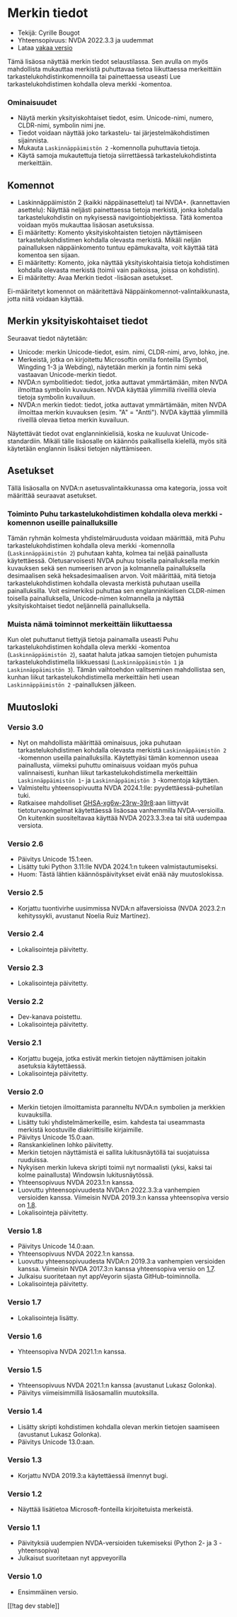 # Merkin tiedot #

* Tekijä: Cyrille Bougot
* Yhteensopivuus: NVDA 2022.3.3 ja uudemmat
* Lataa [vakaa versio][1]

Tämä lisäosa näyttää merkin tiedot selaustilassa. Sen avulla on myös
mahdollista mukauttaa merkistä puhuttavaa tietoa liikuttaessa merkeittäin
tarkastelukohdistinkomennoilla tai painettaessa useasti Lue
tarkastelukohdistimen kohdalla oleva merkki -komentoa.

### Ominaisuudet

* Näytä merkin yksityiskohtaiset tiedot, esim. Unicode-nimi, numero,
  CLDR-nimi, symbolin nimi jne.
* Tiedot voidaan näyttää joko tarkastelu- tai järjestelmäkohdistimen
  sijainnista.
* Mukauta ``Laskinnäppäimistön 2`` -komennolla puhuttavia tietoja.
* Käytä samoja mukautettuja tietoja siirrettäessä tarkastelukohdistinta
  merkeittäin.

## Komennot

* Laskinnäppäimistön 2 (kaikki näppäinasettelut) tai NVDA+. (kannettavien
  asettelu): Näyttää neljästi painettaessa tietoja merkistä, jonka kohdalla
  tarkastelukohdistin on nykyisessä navigointiobjektissa. Tätä komentoa
  voidaan myös mukauttaa lisäosan asetuksissa.
* Ei määritetty: Komento yksityiskohtaisten tietojen näyttämiseen
  tarkastelukohdistimen kohdalla olevasta merkistä. Mikäli neljän
  painalluksen näppäinkomento tuntuu epämukavalta, voit käyttää tätä
  komentoa sen sijaan.
* Ei määritetty: Komento, joka näyttää yksityiskohtaisia tietoja kohdistimen
  kohdalla olevasta merkistä (toimii vain paikoissa, joissa on kohdistin).
* Ei määritetty: Avaa Merkin tiedot -lisäosan asetukset.

Ei-määritetyt komennot on määritettävä Näppäinkomennot-valintaikkunasta,
jotta niitä voidaan käyttää.

## Merkin yksityiskohtaiset tiedot

Seuraavat tiedot näytetään:

* Unicode: merkin Unicode-tiedot, esim. nimi, CLDR-nimi, arvo, lohko, jne.
* Merkeistä, jotka on kirjoitettu Microsoftin omilla fonteilla (Symbol,
  Wingding 1-3 ja Webding), näytetään merkin ja fontin nimi sekä vastaavan
  Unicode-merkin tiedot.
* NVDA:n symbolitiedot: tiedot, jotka auttavat ymmärtämään, miten NVDA
  ilmoittaa symbolin kuvauksen. NVDA käyttää ylimmillä riveilllä olevia
  tietoja symbolin kuvailuun.
* NVDA:n merkin tiedot: tiedot, jotka auttavat ymmärtämään, miten NVDA
  ilmoittaa merkin kuvauksen (esim. "A" = "Antti"). NVDA käyttää ylimmillä
  riveillä olevaa tietoa merkin kuvailuun.

Näytettävät tiedot ovat englanninkielisiä, koska ne kuuluvat
Unicode-standardiin. Mikäli tälle lisäosalle on käännös paikallisella
kielellä, myös sitä käytetään englannin lisäksi tietojen näyttämiseen.

## Asetukset

Tällä lisäosalla on NVDA:n asetusvalintaikkunassa oma kategoria, jossa voit
määrittää seuraavat asetukset.

### Toiminto Puhu tarkastelukohdistimen kohdalla oleva merkki -komennon useille painalluksille

Tämän ryhmän kolmesta yhdistelmäruudusta voidaan määrittää, mitä Puhu
tarkastelukohdistimen kohdalla oleva merkki -komennolla
(``Laskinnäppäimistön 2``) puhutaan kahta, kolmea tai neljää painallusta
käytettäessä. Oletusarvoisesti NVDA puhuu toisella painalluksella merkin
kuvauksen sekä sen numeerisen arvon ja kolmannella painalluksella
desimaalisen sekä heksadesimaalisen arvon. Voit määrittää, mitä tietoja
tarkastelukohdistimen kohdalla olevasta merkistä puhutaan useilla
painalluksilla. Voit esimerkiksi puhuttaa sen englanninkielisen CLDR-nimen
toisella painalluksella, Unicode-nimen kolmannella ja näyttää
yksityiskohtaiset tiedot neljännellä painalluksella.

### Muista nämä toiminnot merkeittäin liikuttaessa

Kun olet puhuttanut tiettyjä tietoja painamalla useasti Puhu
tarkastelukohdistimen kohdalla oleva merkki -komentoa (``Laskinnäppäimistön
2``), saatat haluta jatkaa samojen tietojen puhumista
tarkastelukohdistimella liikkuessasi (``Laskinnäppäimistön 1`` ja
``Laskinnäppäimistön 3``). Tämän vaihtoehdon valitseminen mahdollistaa sen,
kunhan liikut tarkastelukohdistimella merkeittäin heti usean
``Laskinnäppäimistön 2`` -painalluksen jälkeen.

## Muutosloki

### Versio 3.0

* Nyt on mahdollista määrittää ominaisuus, joka puhutaan
  tarkastelukohdistimen kohdalla olevasta merkistä ``Laskinnäppäimistön 2``
  -komennon useilla painalluksilla. Käytettyäsi tämän komennon useaa
  painallusta, viimeksi puhuttu ominaisuus voidaan myös puhua valinnaisesti,
  kunhan liikut tarkastelukohdistimella merkeittäin ``Laskinnäppäimistön
  1``- ja ``Laskinnäppäimistön 3`` -komentoja käyttäen.
* Valmisteltu yhteensopivuutta NVDA 2024.1:lle: pyydettäessä-puhetilan tuki.
* Ratkaisee mahdolliset [GHSA-xg6w-23rw-39r8][4]:aan liittyvät
  tietoturvaongelmat käytettäessä lisäosaa vanhemmilla NVDA-versioilla. On
  kuitenkin suositeltavaa käyttää NVDA 2023.3.3:ea tai sitä uudempaa
  versiota.

### Versio 2.6

* Päivitys Unicode 15.1:een.
* Lisätty tuki Python 3.11:lle NVDA 2024.1:n tukeen valmistautumiseksi.
* Huom: Tästä lähtien käännöspäivitykset eivät enää näy muutoslokissa.

### Versio 2.5

* Korjattu tuontivirhe uusimmissa NVDA:n alfaversioissa (NVDA 2023.2:n
  kehityssykli, avustanut Noelia Ruiz Martínez).

### Versio 2.4

* Lokalisointeja päivitetty.

### Versio 2.3

* Lokalisointeja päivitetty.

### Versio 2.2

* Dev-kanava poistettu.
* Lokalisointeja päivitetty.

### Versio 2.1

* Korjattu bugeja, jotka estivät merkin tietojen näyttämisen joitakin
  asetuksia käytettäessä.
* Lokalisointeja päivitetty.

### Versio 2.0


* Merkin tietojen ilmoittamista paranneltu NVDA:n symbolien ja merkkien
  kuvauksilla.
* Lisätty tuki yhdistelmämerkeille, esim. kahdesta tai useammasta merkistä
  koostuville diakriittisille kirjaimille.
* Päivitys Unicode 15.0:aan.
* Ranskankielinen lohko päivitetty.
* Merkin tietojen näyttämistä ei sallita lukitusnäytöllä tai suojatuissa
  ruuduissa.
* Nykyisen merkin lukeva skripti toimii nyt normaalisti (yksi, kaksi tai
  kolme painallusta) Windowsin lukitusnäytössä.
* Yhteensopivuus NVDA 2023.1:n kanssa.
* Luovuttu yhteensopivuudesta NVDA:n 2022.3.3:a vanhempien versioiden
  kanssa. Viimeisin NVDA 2019.3:n kanssa yhteensopiva versio on [1.8][3].
* Lokalisointeja päivitetty.

### Versio 1.8

* Päivitys Unicode 14.0:aan.
* Yhteensopivuus NVDA 2022.1:n kanssa.
* Luovuttu yhteensopivuudesta NVDA:n 2019.3:a vanhempien versioiden
  kanssa. Viimeisin NVDA 2017.3:n kanssa yhteensopiva versio on [1.7][2].
* Julkaisu suoritetaan nyt appVeyorin sijasta GitHub-toiminnolla.
* Lokalisointeja päivitetty.

### Versio 1.7

* Lokalisointeja lisätty.

### Versio 1.6

* Yhteensopiva NVDA 2021.1:n kanssa.

### Versio 1.5

* Yhteensopivuus NVDA 2021.1:n kanssa (avustanut Lukasz Golonka).
* Päivitys viimeisimmillä lisäosamallin muutoksilla.

### Versio 1.4

* Lisätty skripti kohdistimen kohdalla olevan merkin tietojen saamiseen
  (avustanut Lukasz Golonka).
* Päivitys Unicode 13.0:aan.

### Versio 1.3

* Korjattu NVDA 2019.3:a käytettäessä ilmennyt bugi.


### Versio 1.2

* Näyttää lisätietoa Microsoft-fonteilla kirjoitetuista merkeistä.


### Versio 1.1

* Päivityksiä uudempien NVDA-versioiden tukemiseksi (Python 2- ja 3
  -yhteensopiva)
* Julkaisut suoritetaan nyt appveyorilla


### Versio 1.0

* Ensimmäinen versio.

[[!tag dev stable]]

[1]: https://www.nvaccess.org/addonStore/legacy?file=charInfo

[2]:
https://github.com/CyrilleB79/charInfo/releases/download/V1.7/charInfo-1.7.nvda-addon

[3]:
https://github.com/CyrilleB79/charInfo/releases/download/V1.8/charInfo-1.8.nvda-addon

[4]:
https://github.com/nvaccess/nvda/security/advisories/GHSA-xg6w-23rw-39r8#event-132994
